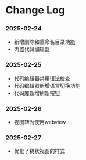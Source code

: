 # Change Log

### 2025-02-24

* 新增删除和重命名目录功能
* 内置代码编辑器

### 2025-02-25

* 代码编辑器禁用语法检查
* 代码编辑器新增语言切换功能
* 代码库新增刷新按钮

### 2025-02-26

* 视图转为使用webview

### 2025-02-27

* 优化了树状视图的样式
